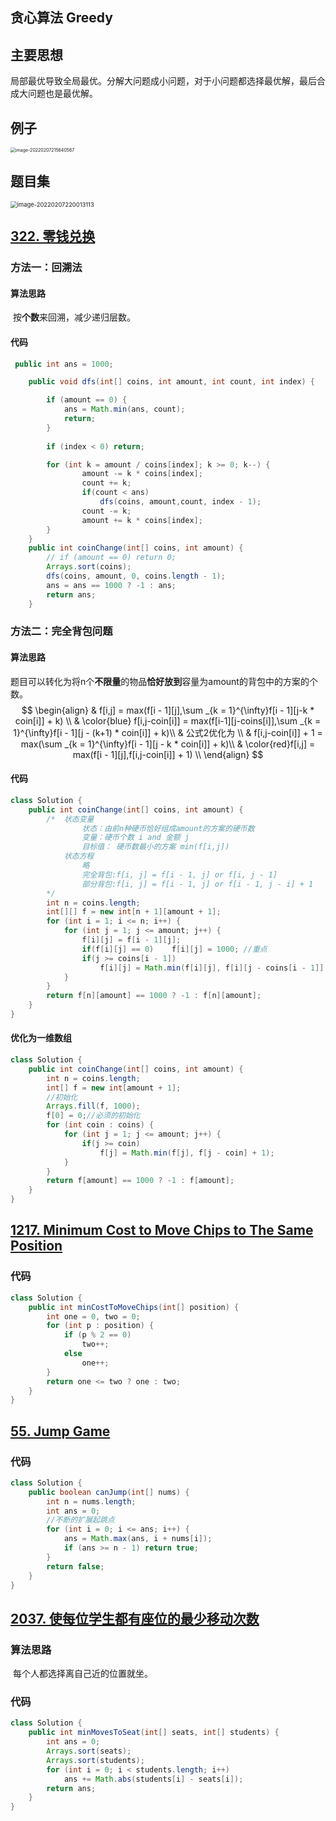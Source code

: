 ## 贪心算法 Greedy

## 主要思想

​		局部最优导致全局最优。分解大问题成小问题，对于小问题都选择最优解，最后合成大问题也是最优解。

## 例子

<img src="C:\Users\app\AppData\Roaming\Typora\typora-user-images\image-20220207215640567.png" alt="image-20220207215640567" style="zoom: 50%;" />

## 题目集

<img src="C:\Users\app\AppData\Roaming\Typora\typora-user-images\image-20220207220013113.png" alt="image-20220207220013113" style="zoom: 67%;" />

## [322. 零钱兑换](https://leetcode-cn.com/problems/coin-change/)

### 方法一：回溯法

#### 算法思路

​		按**个数**来回溯，减少递归层数。

#### 代码

```java
 public int ans = 1000;

    public void dfs(int[] coins, int amount, int count, int index) {

        if (amount == 0) {
            ans = Math.min(ans, count);
            return;
        }
        
        if (index < 0) return;

        for (int k = amount / coins[index]; k >= 0; k--) {
                amount -= k * coins[index];
                count += k;
                if(count < ans)
                    dfs(coins, amount,count, index - 1);
                count -= k;
                amount += k * coins[index];
        }
    }
    public int coinChange(int[] coins, int amount) {
        // if (amount == 0) return 0;
        Arrays.sort(coins);
        dfs(coins, amount, 0, coins.length - 1);
        ans = ans == 1000 ? -1 : ans;
        return ans;
    }
```

### 方法二：完全背包问题

#### 算法思路

​		题目可以转化为将n个**不限量**的物品**恰好放到**容量为amount的背包中的方案的个数。
$$
\begin{align}
	& f[i,j] = max(f[i - 1][j],\sum _{k = 1}^{\infty}f[i - 1][j-k * coin[i]] + k) \\
	& \color{blue} f[i,j-coin[i]] = max(f[i-1][j-coins[i]],\sum _{k = 1}^{\infty}f[i - 1][j - (k+1) * coin[i]] + k)\\
	& 公式2优化为 \\
	& f[i,j-coin[i]] + 1 = max(\sum _{k = 1}^{\infty}f[i - 1][j - k * coin[i]] + k)\\
	& \color{red}f[i,j] = max(f[i - 1][j],f[i,j-coin[i]] + 1) \\	
\end{align}
$$
#### 代码

```java
class Solution {
    public int coinChange(int[] coins, int amount) {
        /*  状态变量
                状态：由前n种硬币恰好组成amount的方案的硬币数
                变量：硬币个数 i and 金额 j
                目标值： 硬币数最小的方案 min(f[i,j])
            状态方程
                略
                完全背包:f[i, j] = f[i - 1, j] or f[i, j - 1]
                部分背包:f[i, j] = f[i - 1, j] or f[i - 1, j - i] + 1           
        */
        int n = coins.length;
        int[][] f = new int[n + 1][amount + 1];
        for (int i = 1; i <= n; i++) {
            for (int j = 1; j <= amount; j++) {
                f[i][j] = f[i - 1][j];
                if(f[i][j] == 0)    f[i][j] = 1000; //重点
                if(j >= coins[i - 1])
                    f[i][j] = Math.min(f[i][j], f[i][j - coins[i - 1]] + 1);
            }
        }
        return f[n][amount] == 1000 ? -1 : f[n][amount];
    }
}
```

#### 优化为一维数组

```java
class Solution {
    public int coinChange(int[] coins, int amount) {
        int n = coins.length;
        int[] f = new int[amount + 1];
        //初始化
        Arrays.fill(f, 1000);
        f[0] = 0;//必须的初始化
        for (int coin : coins) {
            for (int j = 1; j <= amount; j++) {
                if(j >= coin)
                    f[j] = Math.min(f[j], f[j - coin] + 1);
            }
        }
        return f[amount] == 1000 ? -1 : f[amount];
    }
}
```

## [1217. Minimum Cost to Move Chips to The Same Position](https://leetcode-cn.com/problems/minimum-cost-to-move-chips-to-the-same-position/)

### 代码

```java
class Solution {
    public int minCostToMoveChips(int[] position) {
        int one = 0, two = 0;
        for (int p : position) {
            if (p % 2 == 0)
                two++;
            else
                one++;
        }
        return one <= two ? one : two;
    }
}
```

## [55. Jump Game](https://leetcode-cn.com/problems/jump-game/)

### 代码

```java
class Solution {
    public boolean canJump(int[] nums) {
        int n = nums.length;
        int ans = 0;
        //不断的扩展起跳点
        for (int i = 0; i <= ans; i++) {
            ans = Math.max(ans, i + nums[i]);
            if (ans >= n - 1) return true;
        }
        return false;
    }
}
```

## [2037. 使每位学生都有座位的最少移动次数](https://leetcode-cn.com/problems/minimum-number-of-moves-to-seat-everyone/)

### 算法思路

​		每个人都选择离自己近的位置就坐。

### 代码

```java
class Solution {
    public int minMovesToSeat(int[] seats, int[] students) {
        int ans = 0;
        Arrays.sort(seats);
        Arrays.sort(students);
        for (int i = 0; i < students.length; i++) 
            ans += Math.abs(students[i] - seats[i]);
        return ans;
    }
}
```

